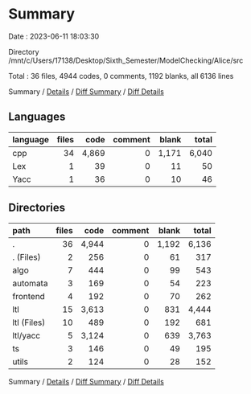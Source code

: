 # Summary

Date : 2023-06-11 18:03:30

Directory /mnt/c/Users/17138/Desktop/Sixth_Semester/ModelChecking/Alice/src

Total : 36 files,  4944 codes, 0 comments, 1192 blanks, all 6136 lines

Summary / [Details](details.md) / [Diff Summary](diff.md) / [Diff Details](diff-details.md)

## Languages
| language | files | code | comment | blank | total |
| :--- | ---: | ---: | ---: | ---: | ---: |
| cpp | 34 | 4,869 | 0 | 1,171 | 6,040 |
| Lex | 1 | 39 | 0 | 11 | 50 |
| Yacc | 1 | 36 | 0 | 10 | 46 |

## Directories
| path | files | code | comment | blank | total |
| :--- | ---: | ---: | ---: | ---: | ---: |
| . | 36 | 4,944 | 0 | 1,192 | 6,136 |
| . (Files) | 2 | 256 | 0 | 61 | 317 |
| algo | 7 | 444 | 0 | 99 | 543 |
| automata | 3 | 169 | 0 | 54 | 223 |
| frontend | 4 | 192 | 0 | 70 | 262 |
| ltl | 15 | 3,613 | 0 | 831 | 4,444 |
| ltl (Files) | 10 | 489 | 0 | 192 | 681 |
| ltl/yacc | 5 | 3,124 | 0 | 639 | 3,763 |
| ts | 3 | 146 | 0 | 49 | 195 |
| utils | 2 | 124 | 0 | 28 | 152 |

Summary / [Details](details.md) / [Diff Summary](diff.md) / [Diff Details](diff-details.md)